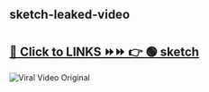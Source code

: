 
 ## sketch-leaked-video 

# <h2><a href="https://clipsfans.com/sketch&ref=git">🔗 Click to LINKS ⏩⏩ 👉 🟢 sketch </a></h2>

<a href="https://clipsfans.com/sketch&ref=git" rel="nofollow" data-target="animated-image.originalLink"><img src="https://i.ibb.co.com/xMMVF88/686577567.gif" alt="Viral Video Original" style="max-width: 100%; display: inline-block;" data-target="animated-image.originalImage"></a>
